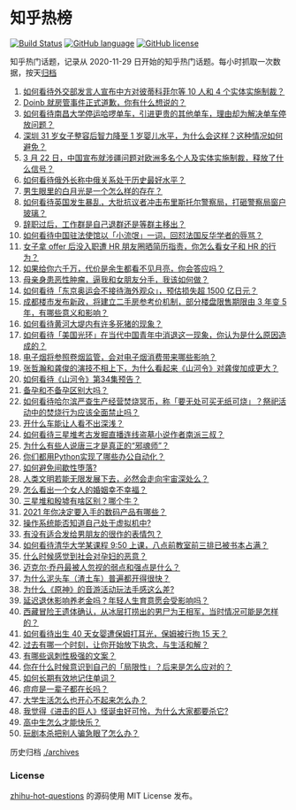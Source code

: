 # 知乎热榜
[![Build Status](https://github.com/ToWeLong/zhihu-hot-questions/workflows/CI/badge.svg)](https://github.com/ToWeLong/zhihu-hot-questions/actions)
[![GitHub language](https://img.shields.io/badge/language-golang-orange.svg)](https://golang.org/)
[![GitHub license](https://img.shields.io/github/license/ToWeLong/zhihu-hot-questions)](https://github.com/ToWeLong/zhihu-hot-questions/blob/main/LICENSE)

知乎热门话题，记录从 2020-11-29 日开始的知乎热门话题。每小时抓取一次数据，按天[归档](./archives)

<!-- BEGIN -->

1. [如何看待外交部发言人宣布中方对彼蒂科菲尔等 10 人和 4 个实体实施制裁？](https://www.zhihu.com/question/450726712)
1. [Doinb 就房管事件正式道歉，你有什么想说的？](https://www.zhihu.com/question/450705943)
1. [如何看待南昌大学停运哈啰单车，引进更贵的其他单车，理由却为解决单车停放问题？](https://www.zhihu.com/question/449876845)
1. [深圳 31 岁女子整容后智力降至 1 岁婴儿水平，为什么会这样？这种情况如何避免？](https://www.zhihu.com/question/450233917)
1. [3 月 22 日，中国宣布就涉疆问题对欧洲多名个人及实体实施制裁，释放了什么信号？](https://www.zhihu.com/question/450733396)
1. [如何看待俄外长称中俄关系处于历史最好水平？](https://www.zhihu.com/question/450635810)
1. [男生眼里的白月光是一个怎么样的存在？](https://www.zhihu.com/question/277228908)
1. [如何看待英国发生暴乱，大批抗议者冲击布里斯托尔警察局，打砸警察局窗户玻璃？](https://www.zhihu.com/question/450668148)
1. [辞职过后，工作群是自己退群还是等群主移出？](https://www.zhihu.com/question/404327844)
1. [如何看待中国驻法使馆以「小流氓」一词，回怼法国反华学者的辱骂？](https://www.zhihu.com/question/450677021)
1. [女子拿 offer 后没入职遭 HR 朋友圈晒简历指责，你怎么看女子和 HR 的行为？](https://www.zhihu.com/question/450681573)
1. [如果给你六千万，代价是余生都看不见月亮，你会答应吗？](https://www.zhihu.com/question/444969517)
1. [母亲身患恶性肿瘤，逼我和女朋友分手，我该如何做？](https://www.zhihu.com/question/448176568)
1. [如何看待「东京奥运会不接待海外观众」，预估损失超 1500 亿日元？](https://www.zhihu.com/question/450368530)
1. [成都楼市发布新政，将建立二手房参考价机制，部分楼盘限售期限由 3 年变 5 年，有哪些意义和影响？](https://www.zhihu.com/question/450705022)
1. [如何看待黄河大堤内有许多死猪的现象？](https://www.zhihu.com/question/450575059)
1. [如何看待「美国光环」在当代中国青年中消退这一现象，你认为是什么原因造成的？](https://www.zhihu.com/question/450687776)
1. [电子烟将参照卷烟监管，会对电子烟消费带来哪些影响？](https://www.zhihu.com/question/450698204)
1. [张哲瀚和龚俊的演技不相上下，为什么看起来《山河令》对龚俊加成更大？](https://www.zhihu.com/question/450176088)
1. [如何看待《山河令》第34集预告？](https://www.zhihu.com/question/450730046)
1. [备孕和不备孕区别大吗？](https://www.zhihu.com/question/438113905)
1. [如何看待哈尔滨严查生产经营焚烧冥币，称「要无处可买无纸可烧」？祭祀活动中的焚烧行为应该全面禁止吗？](https://www.zhihu.com/question/450608417)
1. [开什么车能让人看不出深浅？](https://www.zhihu.com/question/60399965)
1. [如何看待三星堆考古发掘直播连线盗墓小说作者南派三叔？](https://www.zhihu.com/question/450463840)
1. [为什么有些人说唐三才是真正的“邪魂师”？](https://www.zhihu.com/question/450043345)
1. [你们都用Python实现了哪些办公自动化？](https://www.zhihu.com/question/441361902)
1. [如何避免间歇性堕落?](https://www.zhihu.com/question/388686475)
1. [人类文明若能无限发展下去，必然会走向宇宙深处么？](https://www.zhihu.com/question/446782112)
1. [怎么看出一个女人的婚姻幸不幸福？](https://www.zhihu.com/question/276812701)
1. [三星堆和殷墟有啥区别？哪个牛？](https://www.zhihu.com/question/51249517)
1. [2021 年你决定要入手的数码产品有哪些？](https://www.zhihu.com/question/436883279)
1. [操作系统能否知道自己处于虚拟机中?](https://www.zhihu.com/question/359121561)
1. [有没有适合发给男朋友的很作的表情包？](https://www.zhihu.com/question/403930549)
1. [如何看待清华大学某课程 9:50 上课，八点前教室前三排已被书本占满？](https://www.zhihu.com/question/450613602)
1. [什么时候感觉到社会对孕妇的恶意？](https://www.zhihu.com/question/423297136)
1. [迈克尔·乔丹最被人忽视的弱点和强点是什么？](https://www.zhihu.com/question/381742322)
1. [为什么泥头车（渣土车）普遍都开得很快？](https://www.zhihu.com/question/20168674)
1. [为什么《原神》的音游活动玩法手感这么差?](https://www.zhihu.com/question/450308105)
1. [延迟退休影响养老金吗？年轻人生育意愿会受影响吗？](https://www.zhihu.com/question/450689582)
1. [西藏冒险王遗体确认，从冰层打捞出的男尸为王相军，当时情况可能是怎样的？](https://www.zhihu.com/question/450788214)
1. [如何看待出生 40 天女婴遭保姆打耳光，保姆被行拘 15 天？](https://www.zhihu.com/question/450629077)
1. [过去有哪一个时刻，让你开始放下执念，与生活和解？](https://www.zhihu.com/question/450641470)
1. [有哪些讽刺性极强的文案？](https://www.zhihu.com/question/442190842)
1. [你在什么时候意识到自己的「局限性」？后来是怎么应对的？](https://www.zhihu.com/question/449660946)
1. [如何长期有效地记住单词？](https://www.zhihu.com/question/305937689)
1. [痘痘是一辈子都在长吗？](https://www.zhihu.com/question/433086382)
1. [大学生活怎么也开心不起来怎么办？](https://www.zhihu.com/question/347672970)
1. [我觉得《进击的巨人》怪诞虫好可怜，为什么大家都要杀它?](https://www.zhihu.com/question/450540617)
1. [高中生怎么才能快乐？](https://www.zhihu.com/question/444888990)
1. [玩剧本杀把别人骗急眼了怎么办？](https://www.zhihu.com/question/403823125)

<!-- END -->

历史归档 [./archives](./archives)


### License
[zhihu-hot-questions](https://github.com/towelong/zhihu-hot-questions) 的源码使用 MIT License 发布。